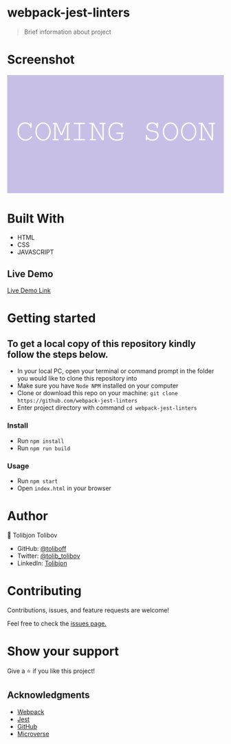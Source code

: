 # webpack-jest-linters

> Brief information about project
# Screenshot
![screenshot](screenshot.png)
# Built With

- HTML
- CSS
- JAVASCRIPT

## Live Demo

[Live Demo Link](https://toliboff.github.io/webpack-jest-linters/)

# Getting started

## To get a local copy of this repository kindly follow the steps below.
- In your local PC, open your terminal or command prompt in the folder you would like to clone this repository into
- Make sure you have `Node NPM` installed on your computer
- Clone or download this repo on your machine: `git clone https://github.com/webpack-jest-linters`
- Enter project directory with command `cd webpack-jest-linters`
### Install
- Run `npm install`
- Run `npm run build`

### Usage
- Run `npm start`
- Open `index.html` in your browser
# Author
:bust_in_silhouette: Tolibjon Tolibov
- GitHub: [@toliboff](https://https://github.com/toliboff)
- Twitter: [@tolib_tolibov](https://twitter.com/tolib_tolibov)
- LinkedIn: [Tolibjon](https://linkedin.com/in/tolibjon-tolibov)

# Contributing
Contributions, issues, and feature requests are welcome!

Feel free to check the [issues page.](https://github.com/toliboff/webpack-jest-linters/issues)

# Show your support
Give a :star: if you like this project!

## Acknowledgments

* [Webpack](https://webpack.js.org/)
* [Jest](https://www.jest.io)
* [GitHub](https://www.github.com)
* [Microverse](https://microverse.org)

